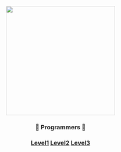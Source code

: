 <div align="center">
<img src="https://programmers.co.kr/assets/img-meta-programmers-e00862a7c9acd8ef5164f8c85b3ab0127d083ab59b3a98d7219690bd3570bf35.png" height="300">

### 🏅 Programmers 🏅

### [Level1](./Level1) [Level2](./Level2) [Level3](./Level3)

</div>